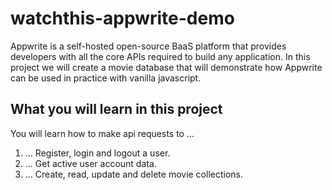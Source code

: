 # watchthis-appwrite-demo

Appwrite is a self-hosted open-source BaaS platform that provides developers with all the core APIs required to build any application. In this project we will create a movie database that will demonstrate how Appwrite can be used in practice with vanilla javascript.

## What you will learn in this project

You will learn how to make api requests to ...

1. ... Register, login and logout a user.
2. ... Get active user account data.
3. ... Create, read, update and delete movie collections.
